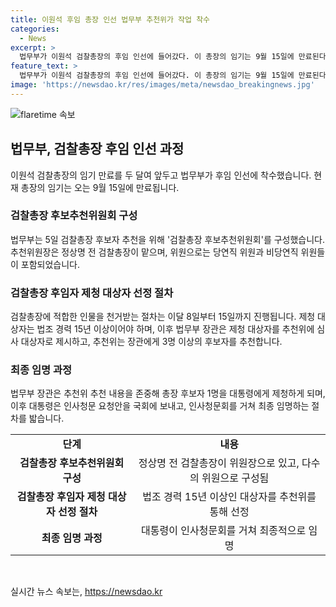 ```yaml
---
title: 이원석 후임 총장 인선 법무부 추천위가 작업 착수
categories:
  - News
excerpt: >
  법무부가 이원석 검찰총장의 후임 인선에 들어갔다. 이 총장의 임기는 9월 15일에 만료된다. 후임 검찰총장 후보자 추천을 위하여 검찰총장 후보추천위원회가 구성되었으며, 추천 대상자는 법조 경력 15년 이상이어야 한다. 후보자는 추천위가 장관에게 3명 이상을 추천하고, 장관은 대통령에게 1명을 제청한다. 또한, 후임은 인사청문회를 거쳐 대통령에 의해 최종 임명된다.
feature_text: >
  법무부가 이원석 검찰총장의 후임 인선에 들어갔다. 이 총장의 임기는 9월 15일에 만료된다. 후임 검찰총장 후보자 추천을 위하여 검찰총장 후보추천위원회가 구성되었으며, 추천 대상자는 법조 경력 15년 이상이어야 한다. 후보자는 추천위가 장관에게 3명 이상을 추천하고, 장관은 대통령에게 1명을 제청한다. 또한, 후임은 인사청문회를 거쳐 대통령에 의해 최종 임명된다.
image: 'https://newsdao.kr/res/images/meta/newsdao_breakingnews.jpg'
---
```


<p><img src="https://newsdao.kr/res/images/meta/newsdao_breakingnews.jpg" alt="flaretime 속보" /></p>

<h2 data-ke-size="size26">법무부, 검찰총장 후임 인선 과정</h2>

<p data-ke-size="size16">이원석 검찰총장의 임기 만료를 두 달여 앞두고 법무부가 후임 인선에 착수했습니다. 현재 총장의 임기는 오는 9월 15일에 만료됩니다.</p>

<h3>검찰총장 후보추천위원회 구성</h3>

<p data-ke-size="size16">법무부는 5일 검찰총장 후보자 추천을 위해 '검찰총장 후보추천위원회'를 구성했습니다. 추천위원장은 정상명 전 검찰총장이 맡으며, 위원으로는 당연직 위원과 비당연직 위원들이 포함되었습니다.</p>

<h3>검찰총장 후임자 제청 대상자 선정 절차</h3>

<p data-ke-size="size16">검찰총장에 적합한 인물을 천거받는 절차는 이달 8일부터 15일까지 진행됩니다. 제청 대상자는 법조 경력 15년 이상이어야 하며, 이후 법무부 장관은 제청 대상자를 추천위에 심사 대상자로 제시하고, 추천위는 장관에게 3명 이상의 후보자를 추천합니다.</p>

<h3>최종 임명 과정</h3>

<p data-ke-size="size16">법무부 장관은 추천위 추천 내용을 존중해 총장 후보자 1명을 대통령에게 제청하게 되며, 이후 대통령은 인사청문 요청안을 국회에 보내고, 인사청문회를 거쳐 최종 임명하는 절차를 밟습니다.</p>

<table>
    <tr>
        <td style="text-align: center; height: 17px;"><b>단계</b></td>
        <td style="text-align: center; height: 17px;"><b>내용</b></td>
    </tr>
    <tr>
        <td style="text-align: center; height: 17px;"><b>검찰총장 후보추천위원회 구성</b></td>
        <td style="text-align: center; height: 17px;">정상명 전 검찰총장이 위원장으로 있고, 다수의 위원으로 구성됨</td>
    </tr>
    <tr>
        <td style="text-align: center; height: 17px;"><b>검찰총장 후임자 제청 대상자 선정 절차</b></td>
        <td style="text-align: center; height: 17px;">법조 경력 15년 이상인 대상자를 추천위를 통해 선정</td>
    </tr>
    <tr>
        <td style="text-align: center; height: 17px;"><b>최종 임명 과정</b></td>
        <td style="text-align: center; height: 17px;">대통령이 인사청문회를 거쳐 최종적으로 임명</td>
    </tr>
</table>

<p data-ke-size="size16">&nbsp;</p>
실시간 뉴스 속보는, <a href="https://newsdao.kr" rel="dofollow">https://newsdao.kr</a>


